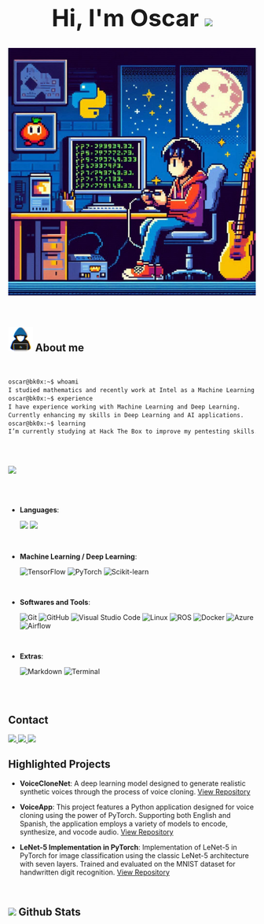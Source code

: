 <h1 align="center" style="font-size: 48px;"><b>Hi, I'm Oscar</b> <img src="https://media.giphy.com/media/hvRJCLFzcasrR4ia7z/giphy.gif" width="35"></h1>

<p align="center">
  <img src="imagen4.jpeg" style="max-width:100%; height:auto;">
</p>

<br>

## <picture><img src = "https://github.com/0xAbdulKhalid/0xAbdulKhalid/raw/main/assets/mdImages/about_me.gif" width = 50px></picture> **About me**

<br>

```bash
oscar@bk0x:~$ whoami
I studied mathematics and recently work at Intel as a Machine Learning Engineer.
oscar@bk0x:~$ experience
I have experience working with Machine Learning and Deep Learning.
Currently enhancing my skills in Deep Learning and AI applications.
oscar@bk0x:~$ learning
I’m currently studying at Hack The Box to improve my pentesting skills.
```

<br><br>

<img src="https://user-images.githubusercontent.com/73097560/115834477-dbab4500-a447-11eb-908a-139a6edaec5c.gif"><br><br>

<br>

<p align="center">

- **Languages**:
    
    <img width ='50px' src ='https://raw.githubusercontent.com/rahulbanerjee26/githubAboutMeGenerator/main/icons/python.svg'> 
    <img width ='50px' src ='https://raw.githubusercontent.com/rahulbanerjee26/githubAboutMeGenerator/main/icons/cpp.svg'>

<br>   
    
- **Machine Learning / Deep Learning**:

   ![TensorFlow](https://img.shields.io/badge/TensorFlow%20-%23FF6F00.svg?style=for-the-badge&logo=TensorFlow&logoColor=white)
   ![PyTorch](https://img.shields.io/badge/PyTorch%20-%23EE4C2C.svg?style=for-the-badge&logo=PyTorch&logoColor=white)
   ![Scikit-learn](https://img.shields.io/badge/Scikit--learn%20-%23F7931E.svg?style=for-the-badge&logo=scikit-learn&logoColor=white)

<br>

- **Softwares and Tools**:

    ![Git](https://img.shields.io/badge/git-%23F05033.svg?style=for-the-badge&logo=git&logoColor=white)
    ![GitHub](https://img.shields.io/badge/github-%23121011.svg?style=for-the-badge&logo=github&logoColor=white)
    ![Visual Studio Code](https://img.shields.io/badge/Visual%20Studio%20Code-0078d7.svg?style=for-the-badge&logo=visual-studio-code&logoColor=white)
    ![Linux](https://img.shields.io/badge/Linux-FCC624?style=for-the-badge&logo=linux&logoColor=black)
    ![ROS](https://img.shields.io/badge/ROS-22314E?style=for-the-badge&logo=ros&logoColor=white)
    ![Docker](https://img.shields.io/badge/Docker-2496ED?style=for-the-badge&logo=docker&logoColor=white)
    ![Azure](https://img.shields.io/badge/Azure-0078D4?style=for-the-badge&logo=microsoftazure&logoColor=white)
    ![Airflow](https://img.shields.io/badge/Airflow-017CEE?style=for-the-badge&logo=apache-airflow&logoColor=white)


<br>

- **Extras**:

    ![Markdown](https://img.shields.io/badge/markdown-%23000000.svg?style=for-the-badge&logo=markdown&logoColor=white)
    ![Terminal](https://img.shields.io/badge/Terminal-%23000000.svg?style=for-the-badge&logo=terminal&logoColor=white)

</p>

<br>
<br>


## Contact


<p align="left">
  <a href="https://github.com/bkoscar">
    <img src="https://github.githubassets.com/images/modules/logos_page/GitHub-Mark.png" width="50px"/>
  </a>
  <a href="https://www.linkedin.com/in/oscar-omar-hernández-martínez-b16939191">
    <img src="https://upload.wikimedia.org/wikipedia/commons/c/ca/LinkedIn_logo_initials.png" width="50px"/>
  </a>
  <a href="https://app.hackthebox.com/profile/1568868">
    <img src="https://www.hackthebox.eu/badge/image/1568868" width="224px"/>
  </a>
</p>


## Highlighted Projects

- **VoiceCloneNet**: A deep learning model designed to generate realistic synthetic voices through the process of voice cloning. [View Repository](https://github.com/bkoscar/VoiceCloneNet)

- **VoiceApp**: This project features a Python application designed for voice cloning using the power of PyTorch. Supporting both English and Spanish, the application employs a variety of models to encode, synthesize, and vocode audio. [View Repository](https://github.com/bkoscar/VoiceApp.git)

- **LeNet-5 Implementation in PyTorch**: Implementation of LeNet-5 in PyTorch for image classification using the classic LeNet-5 architecture with seven layers. Trained and evaluated on the MNIST dataset for handwritten digit recognition. [View Repository](https://github.com/bkoscar/LeNet-5-.git)

<br>

## <img src="https://media.giphy.com/media/iY8CRBdQXODJSCERIr/giphy.gif" width="35"><b> Github Stats </b>
<br>

